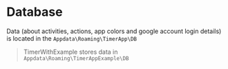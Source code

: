 # Database

Data (about activities, actions, app colors and google account login details) is located in the `Appdata\Roaming\TimerApp\DB`
> TimerWithExample stores data in `Appdata\Roaming\TimerAppExample\DB`
